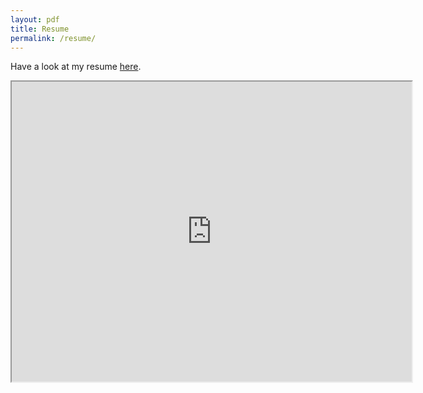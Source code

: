 ```yaml
---
layout: pdf
title: Resume
permalink: /resume/
---
```


Have a look at my resume [here](/assets/ShariqHafeez_Resume.pdf).

<iframe src="https://drive.google.com/file/d/1ZgfyDnx_pENgPBIhI9Meqh5UlM211ZPk/preview" width="640" height="480"></iframe>

